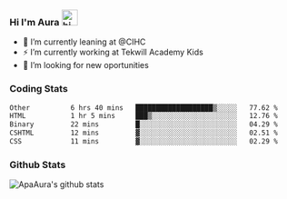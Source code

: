 ### Hi I'm Aura <img src="https://user-images.githubusercontent.com/1303154/88677602-1635ba80-d120-11ea-84d8-d263ba5fc3c0.gif" width="28px" alt="hi">

- 🔭 I’m currently leaning at @CIHC
- ⚡ I’m currently working at Tekwill Academy Kids
- 🤔 I’m looking for new oportunities


### Coding Stats

<!--START_SECTION:waka-->

```txt
Other          6 hrs 40 mins   ███████████████████▒░░░░░   77.62 %
HTML           1 hr 5 mins     ███▒░░░░░░░░░░░░░░░░░░░░░   12.76 %
Binary         22 mins         █░░░░░░░░░░░░░░░░░░░░░░░░   04.29 %
CSHTML         12 mins         ▓░░░░░░░░░░░░░░░░░░░░░░░░   02.51 %
CSS            11 mins         ▓░░░░░░░░░░░░░░░░░░░░░░░░   02.29 %
```

<!--END_SECTION:waka-->

### Github Stats

![ApaAura's github stats](https://github-readme-stats.vercel.app/api?username=ApaAura&count_private=true&theme=tokyonight&hide=contribs,prs)

